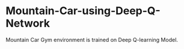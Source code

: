 # Mountain-Car-using-Deep-Q-Network
Mountain Car Gym environment is trained on Deep Q-learning Model.
